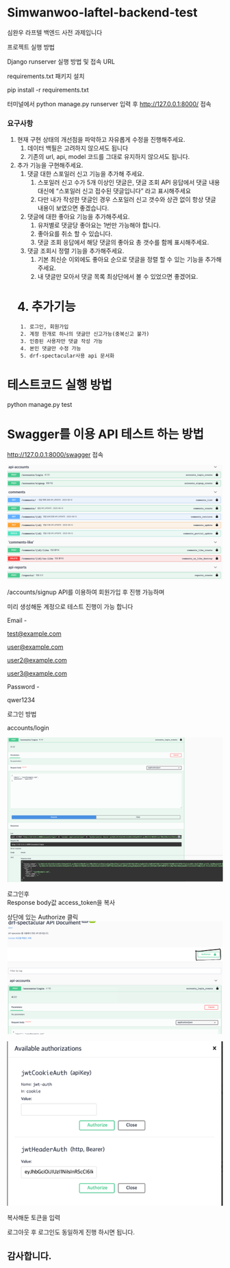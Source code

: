 # Simwanwoo-laftel-backend-test
심완우 라프텔 백엔드 사전 과제입니다


프로젝트 실행 방법

Django runserver 실행 방법 및 접속 URL

requirements.txt 패키지 설치

pip install -r requirements.txt

터미널에서 python manage.py runserver 입력 후 http://127.0.0.1:8000/ 접속


### 요구사항

1. 현재 구현 상태의 개선점을 파악하고 자유롭게 수정을 진행해주세요. 
    1. 데이터 백필은 고려하지 않으셔도 됩니다 
    2. 기존의 url, api, model 코드를 그대로 유지하지 않으셔도 됩니다. 
2. 추가 기능을 구현해주세요.
    1. 댓글 대한 스포일러 신고 기능을 추가해 주세요.
        1. 스포일러 신고 수가 5개 이상인 댓글은, 댓글 조회 API 응답에서 댓글 내용 대신에 “스포일러 신고 접수된 댓글입니다” 라고 표시해주세요
        2. 다만 내가 작성한 댓글인 경우 스포일러 신고 갯수와 상관 없이 항상 댓글 내용이 보였으면 좋겠습니다.
    2. 댓글에 대한 좋아요 기능을 추가해주세요.
        1. 유저별로 댓글당 좋아요는 1번만 가능해야 합니다.
        2. 좋아요를 취소 할 수 있습니다.
        3. 댓글 조회 응답에서 해당 댓글의 좋아요 총 갯수를 함께 표시해주세요.
    3. 댓글 조회시 정렬 기능을 추가해주세요.
        1. 기본 최신순 이외에도 좋아요 순으로 댓글을 정렬 할 수 있는 기능을 추가해주세요.
        2. 내 댓글만 모아서 댓글 목록 최상단에서 볼 수 있었으면 좋겠어요.
    # 4. 추가기능
        1. 로그인, 회원가입
        2. 계정 한개로 하나의 댓글만 신고가능(중복신고 불가)
        3. 인증된 사용자만 댓글 작성 가능
        4. 본인 댓글만 수정 가능
        5. drf-spectacular사용 api 문서화

# 테스트코드 실행 방법
python manage.py test

# Swagger를 이용 API 테스트 하는 방법
http://127.0.0.1:8000/swagger 접속

![img.png](img.png)

/accounts/signup API를 이용하여 회원가입 후 진행 가능하며 

미리 생성해둔 계정으로 테스트 진행이 가능 합니다

Email - 

test@example.com

user@example.com

user2@example.com

user3@example.com

Password - 

qwer1234

로그인 방법

accounts/login 

![img_1.png](img_1.png)

로그인후 	
Response body값 access_token을 복사

상단에 있는 Authorize 클릭
![img_2.png](img_2.png)

![img_3.png](img_3.png) 

복사해둔 토큰을 입력

로그아웃 후 로그인도 동일하게 진행 하시면 됩니다.

## 감사합니다.
